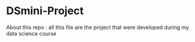 # DSmini-Project
About this repo : all this file are the project that were developed during my data science course
